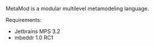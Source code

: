 MetaMod is a modular multilevel metamodeling language.

Requirements:
- Jetbrains MPS 3.2
- mbeddr 1.0 RC1
